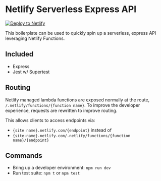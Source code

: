 # Netlify Serverless Express API
[![Deploy to Netlify](https://www.netlify.com/img/deploy/button.svg)](https://app.netlify.com/start/deploy?repository=https://github.com/thatguychrisw/netlify-serverless-express-api)

This boilerplate can be used to quickly spin up a serverless, express API leveraging Netlify Functions.   

## Included
- Express
- Jest w/ Supertest

## Routing
Netlify managed lambda functions are exposed normally at the route, `/.netlify/functions/{function name}`.  To improve the developer experience, requests are rewritten to improve routing.  

This allows clients to access endpoints via: 
- `{site name}.netlify.com/{endpoint}` instead of 
- `{site-name}.netlify.com/.netlify/functions/{function name}/{endpoint}`

## Commands
- Bring up a developer environment: `npm run dev`
- Run test suite: `npm t` or `npm test`

